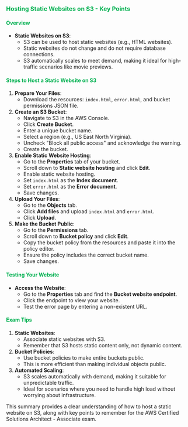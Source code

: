 ### <span style="color:#00b050">Hosting Static Websites on S3 - Key Points</span>

#### <span style="color:#00b050">Overview</span>
- **Static Websites on S3**:
  - S3 can be used to host static websites (e.g., HTML websites).
  - Static websites do not change and do not require database connections.
  - S3 automatically scales to meet demand, making it ideal for high-traffic scenarios like movie previews.

#### <span style="color:#00b050">Steps to Host a Static Website on S3</span>
1. **Prepare Your Files**:
   - Download the resources: `index.html`, `error.html`, and bucket permissions JSON file.
2. **Create an S3 Bucket**:
   - Navigate to S3 in the AWS Console.
   - Click **Create Bucket**.
   - Enter a unique bucket name.
   - Select a region (e.g., US East North Virginia).
   - Uncheck "Block all public access" and acknowledge the warning.
   - Create the bucket.
3. **Enable Static Website Hosting**:
   - Go to the **Properties** tab of your bucket.
   - Scroll down to **Static website hosting** and click **Edit**.
   - Enable static website hosting.
   - Set `index.html` as the **Index document**.
   - Set `error.html` as the **Error document**.
   - Save changes.
4. **Upload Your Files**:
   - Go to the **Objects** tab.
   - Click **Add files** and upload `index.html` and `error.html`.
   - Click **Upload**.
5. **Make the Bucket Public**:
   - Go to the **Permissions** tab.
   - Scroll down to **Bucket policy** and click **Edit**.
   - Copy the bucket policy from the resources and paste it into the policy editor.
   - Ensure the policy includes the correct bucket name.
   - Save changes.

#### <span style="color:#00b050">Testing Your Website</span>
- **Access the Website**:
  - Go to the **Properties** tab and find the **Bucket website endpoint**.
  - Click the endpoint to view your website.
  - Test the error page by entering a non-existent URL.

#### <span style="color:#00b050">Exam Tips</span>
1. **Static Websites**:
   - Associate static websites with S3.
   - Remember that S3 hosts static content only, not dynamic content.
2. **Bucket Policies**:
   - Use bucket policies to make entire buckets public.
   - This is more efficient than making individual objects public.
3. **Automated Scaling**:
   - S3 scales automatically with demand, making it suitable for unpredictable traffic.
   - Ideal for scenarios where you need to handle high load without worrying about infrastructure.

This summary provides a clear understanding of how to host a static website on S3, along with key points to remember for the AWS Certified Solutions Architect - Associate exam.